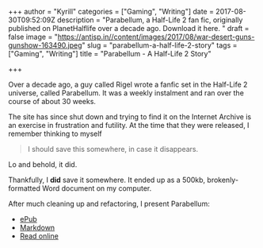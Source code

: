 +++
author = "Kyrill"
categories = ["Gaming", "Writing"]
date = 2017-08-30T09:52:09Z
description = "Parabellum, a Half-Life 2 fan fic, originally published on PlanetHalflife over a decade ago. Download it here. "
draft = false
image = "https://antisp.in//content/images/2017/08/war-desert-guns-gunshow-163490.jpeg"
slug = "parabellum-a-half-life-2-story"
tags = ["Gaming", "Writing"]
title = "Parabellum - A Half-Life 2 Story"

+++

Over a decade ago, a guy called Rigel wrote a fanfic set in the Half-Life 2 universe, called Parabellum. It was a weekly instalment and ran over the course of about 30 weeks. 

The site has since shut down and trying to find it on the Internet Archive is an exercise in frustration and futility. At the time that they were released, I remember thinking to myself 
> I should save this somewhere, in case it disappears. 

Lo and behold, it did. 

Thankfully, I **did** save it somewhere. It ended up as a 500kb, brokenly-formatted Word document on my computer. 

After much cleaning up and refactoring, I present Parabellum:

* [ePub](https://storage.googleapis.com/ap-content/books/parabellum.epub)
* [Markdown](https://storage.googleapis.com/ap-content/books/parabellum.md)
* [Read online](https://antisp.in/parabellum-post/)